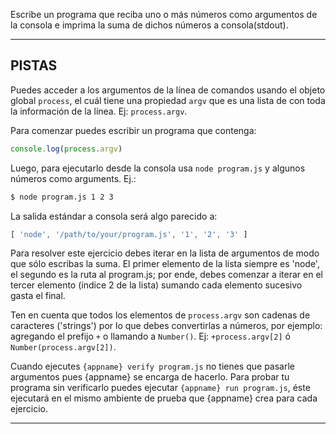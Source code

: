 Escribe un programa  que reciba uno o más números como argumentos de la consola e imprima la suma de dichos números a consola(stdout).

----------------------------------------------------------------------
## PISTAS

Puedes acceder a los argumentos de la línea de comandos usando el objeto global `process`, el cuál tiene una propiedad `argv` que es una lista de con toda la información de la línea. Ej: `process.argv`.

Para comenzar puedes escribir un programa que contenga:

```js
console.log(process.argv)
```

Luego, para ejecutarlo desde la consola usa `node program.js` y algunos números como arguments. Ej.:

```sh
$ node program.js 1 2 3
```

La salida estándar a consola será algo parecido a:

```js
[ 'node', '/path/to/your/program.js', '1', '2', '3' ]
```

Para resolver este ejercicio debes iterar en la lista de argumentos de modo que sólo escribas la suma. El primer elemento de la lista siempre es 'node', el segundo es la ruta al program.js; por ende, debes comenzar a iterar en el tercer elemento (índice 2 de la lista) sumando cada elemento sucesivo gasta el final.

Ten en cuenta que todos los elementos de `process.argv` son cadenas de caracteres ('strings') por lo que debes convertirlas a números, por ejemplo: agregando el prefijo `+` o llamando a `Number()`. Ej: `+process.argv[2]` ó `Number(process.argv[2])`.

Cuando ejecutes `{appname} verify program.js` no tienes que pasarle argumentos pues {appname} se encarga de hacerlo. Para probar tu programa sin verificarlo puedes ejecutar `{appname} run program.js`, éste ejecutará en el mismo ambiente de prueba que {appname} crea para cada ejercicio.

----------------------------------------------------------------------

